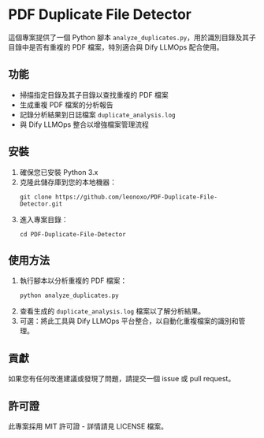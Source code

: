 # PDF Duplicate File Detector

這個專案提供了一個 Python 腳本 `analyze_duplicates.py`，用於識別目錄及其子目錄中是否有重複的 PDF 檔案，特別適合與 Dify LLMOps 配合使用。

## 功能

- 掃描指定目錄及其子目錄以查找重複的 PDF 檔案
- 生成重複 PDF 檔案的分析報告
- 記錄分析結果到日誌檔案 `duplicate_analysis.log`
- 與 Dify LLMOps 整合以增強檔案管理流程

## 安裝

1. 確保您已安裝 Python 3.x
2. 克隆此儲存庫到您的本地機器：
   ```
   git clone https://github.com/leonoxo/PDF-Duplicate-File-Detector.git
   ```
3. 進入專案目錄：
   ```
   cd PDF-Duplicate-File-Detector
   ```

## 使用方法

1. 執行腳本以分析重複的 PDF 檔案：
   ```
   python analyze_duplicates.py
   ```
2. 查看生成的 `duplicate_analysis.log` 檔案以了解分析結果。
3. 可選：將此工具與 Dify LLMOps 平台整合，以自動化重複檔案的識別和管理。

## 貢獻

如果您有任何改進建議或發現了問題，請提交一個 issue 或 pull request。

## 許可證

此專案採用 MIT 許可證 - 詳情請見 LICENSE 檔案。
